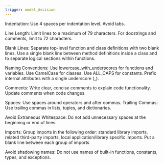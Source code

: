 ```yaml
---
trigger: model_decision
---
```


Indentation: Use 4 spaces per indentation level. Avoid tabs.

Line Length: Limit lines to a maximum of 79 characters. For docstrings and comments, limit to 72 characters.

Blank Lines: Separate top-level function and class definitions with two blank lines. Use a single blank line between method definitions inside a class and to separate logical sections within functions. 

Naming Conventions:
Use lowercase_with_underscores for functions and variables.
Use CamelCase for classes.
Use ALL_CAPS for constants.
Prefix internal attributes with a single underscore (_).

Comments: Write clear, concise comments to explain code functionality. Update comments when code changes.

Spaces: Use spaces around operators and after commas.
Trailing Commas: Use trailing commas in lists, tuples, and dictionaries.

Avoid Extraneous Whitespace: Do not add unnecessary spaces at the beginning or end of lines.

Imports: Group imports in the following order: standard library imports, related third-party imports, local application/library specific imports. Put a blank line between each group of imports.

Avoid shadowing names: Do not use names of built-in functions, constants, types, and exceptions.
